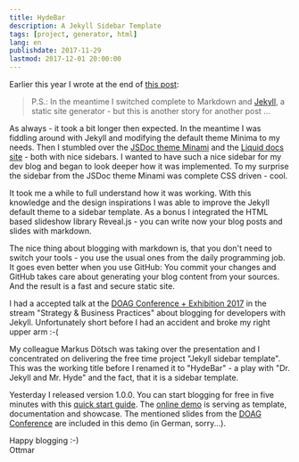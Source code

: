 ```yaml
---
title: HydeBar
description: A Jekyll Sidebar Template
tags: [project, generator, html]
lang: en
publishdate: 2017-11-29
lastmod: 2017-12-01 20:00:00
---
```

Earlier this year I wrote at the end of [this post][1]:

> P.S.: In the meantime I switched complete to Markdown and [Jekyll][2], a static site generator - but this is another story for another post ...

As always - it took a bit longer then expected. In the meantime I was fiddling around with Jekyll and modifying the default theme Minima to my needs. Then I stumbled over the [JSDoc theme Minami][3] and the [Liquid docs site][4] - both with nice sidebars. I wanted to have such a nice sidebar for my dev blog and began to look deeper how it was implemented. To my surprise the sidebar from the JSDoc theme Minami was complete CSS driven - cool.

It took me a while to full understand how it was working. With this knowledge and the design inspirations I was able to improve the Jekyll default theme to a sidebar template. As a bonus I integrated the HTML based slideshow library Reveal.js - you can write now your blog posts and slides with markdown.

The nice thing about blogging with markdown is, that you don't need to switch your tools - you use the usual ones from the daily programming job. It goes even better when you use GitHub: You commit your changes and GitHub takes care about generating your blog content from your sources. And the result is a fast and secure static site.

I had a accepted talk at the [DOAG Conference + Exhibition 2017][5] in the stream "Strategy & Business Practices" about blogging for developers with Jekyll. Unfortunately short before I had an accident and broke my right upper arm :-(

My colleague Markus Dötsch was taking over the presentation and I concentrated on delivering the free time project "Jekyll sidebar template". This was the working title before I renamed it to "HydeBar" - a play with "Dr. Jekyll and Mr. Hyde" and the fact, that it is a sidebar template.

Yesterday I released version 1.0.0. You can start blogging for free in five minutes with this [quick start guide][6]. The [online demo][7] is serving as template, documentation and showcase. The mentioned slides from the [DOAG Conference][5] are included in this demo (in German, sorry...).

Happy blogging :-)<br>
Ottmar

[1]: /posts/2017-03-05-dokuwiki-plugin-revealjs
[2]: https://jekyllrb.com
[3]: https://github.com/nijikokun/minami
[4]: https://shopify.github.io/liquid/
[5]: https://2017.doag.org/en/home/
[6]: https://ogobrecht.github.io/hydebar/features#quickstart-online-in-5-minutes
[7]: https://ogobrecht.github.io/hydebar
